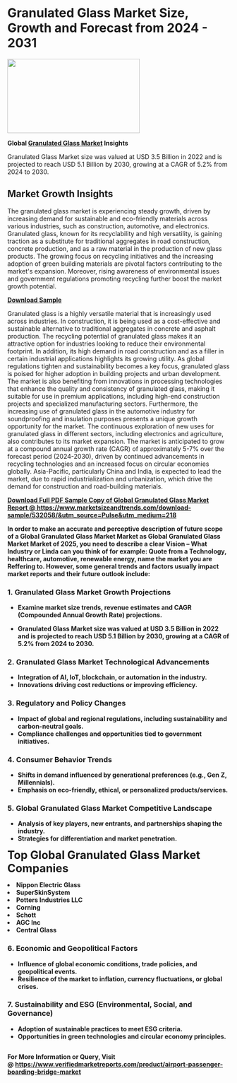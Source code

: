 <H1>Granulated Glass Market Size, Growth and Forecast from 2024 - 2031</H1><img class="aligncenter size-medium wp-image-584254" src="https://thirdeyenews.in/wp-content/uploads/2024/09/Global-Market-Research-300x168.jpeg" alt="" width="300" height="168" /><p><strong>Global&nbsp;<a href="https://www.marketsizeandtrends.com/download-sample/532058/&amp;utm_source=Pulse&amp;utm_medium=218">Granulated Glass Market</a> Insights</strong></p><p>Granulated Glass Market size was valued at USD 3.5 Billion in 2022 and is projected to reach USD 5.1 Billion by 2030, growing at a CAGR of 5.2% from 2024 to 2030.</p><p><h2>Market Growth Insights</h2> <p>The granulated glass market is experiencing steady growth, driven by increasing demand for sustainable and eco-friendly materials across various industries, such as construction, automotive, and electronics. Granulated glass, known for its recyclability and high versatility, is gaining traction as a substitute for traditional aggregates in road construction, concrete production, and as a raw material in the production of new glass products. The growing focus on recycling initiatives and the increasing adoption of green building materials are pivotal factors contributing to the market's expansion. Moreover, rising awareness of environmental issues and government regulations promoting recycling further boost the market growth potential.</p> <p><strong><a href="#">Download Sample</a></strong></p> <p>Granulated glass is a highly versatile material that is increasingly used across industries. In construction, it is being used as a cost-effective and sustainable alternative to traditional aggregates in concrete and asphalt production. The recycling potential of granulated glass makes it an attractive option for industries looking to reduce their environmental footprint. In addition, its high demand in road construction and as a filler in certain industrial applications highlights its growing utility. As global regulations tighten and sustainability becomes a key focus, granulated glass is poised for higher adoption in building projects and urban development. The market is also benefiting from innovations in processing technologies that enhance the quality and consistency of granulated glass, making it suitable for use in premium applications, including high-end construction projects and specialized manufacturing sectors. Furthermore, the increasing use of granulated glass in the automotive industry for soundproofing and insulation purposes presents a unique growth opportunity for the market. The continuous exploration of new uses for granulated glass in different sectors, including electronics and agriculture, also contributes to its market expansion. The market is anticipated to grow at a compound annual growth rate (CAGR) of approximately 5-7% over the forecast period (2024-2030), driven by continued advancements in recycling technologies and an increased focus on circular economies globally. Asia-Pacific, particularly China and India, is expected to lead the market, due to rapid industrialization and urbanization, which drive the demand for construction and road-building materials.</p> <p><strong><a href="#"></p><p><span class=""><strong>Download Full PDF Sample Copy of Global Granulated Glass Market Report</strong> @ <a href="https://www.marketsizeandtrends.com/download-sample/532058/&amp;utm_source=Pulse&amp;utm_medium=218" target="_blank">https://www.marketsizeandtrends.com/download-sample/532058/&amp;utm_source=Pulse&amp;utm_medium=218</a></span></p><p>In order to make an accurate and perceptive description of future scope of a Global&nbsp;Granulated Glass Market Market as Global&nbsp;Granulated Glass Market Market of 2025, you need to describe a clear Vision &ndash; What Industry or Linda can you think of for example: Quote from a Technology, healthcare, automotive, renewable energy, name the market you are Reffering to. However, some general trends and factors usually impact market reports and their future outlook include:</p><h3>1.&nbsp;<strong>Granulated Glass Market Growth Projections</strong></h3><ul><li>Examine market size trends, revenue estimates and CAGR (Compounded Annual Growth Rate) projections.</li><li><p>Granulated Glass Market size was valued at USD 3.5 Billion in 2022 and is projected to reach USD 5.1 Billion by 2030, growing at a CAGR of 5.2% from 2024 to 2030.</p></li></ul><h3>2.&nbsp;<strong>Granulated Glass Market Technological Advancements</strong></h3><ul><li>Integration of AI, IoT, blockchain, or automation in the industry.</li><li>Innovations driving cost reductions or improving efficiency.</li></ul><h3>3.&nbsp;<strong>Regulatory and Policy Changes</strong></h3><ul><li>Impact of global and regional regulations, including sustainability and carbon-neutral goals.</li><li>Compliance challenges and opportunities tied to government initiatives.</li></ul><h3>4.&nbsp;<strong>Consumer Behavior Trends</strong></h3><ul><li>Shifts in demand influenced by generational preferences (e.g., Gen Z, Millennials).</li><li>Emphasis on eco-friendly, ethical, or personalized products/services.</li></ul><h3>5.&nbsp;<strong>Global Granulated Glass Market Competitive Landscape</strong></h3><ul><li>Analysis of key players, new entrants, and partnerships shaping the industry.</li><li>Strategies for differentiation and market penetration.</li></ul><p data-pm-slice="1 1 []"><span style="color: inherit; font-family: inherit; font-size: 25px;">Top Global Granulated Glass Market Companies</span></p><div class="" data-test-id=""><p><li>Nippon Electric Glass</li><li> SuperSkinSystem</li><li> Potters Industries LLC</li><li> Corning</li><li> Schott</li><li> AGC Inc</li><li> Central Glass</li></p></div><h3>6.&nbsp;<strong>Economic and Geopolitical Factors</strong></h3><ul><li>Influence of global economic conditions, trade policies, and geopolitical events.</li><li>Resilience of the market to inflation, currency fluctuations, or global crises.</li></ul><h3>7.&nbsp;<strong>Sustainability and ESG (Environmental, Social, and Governance)</strong></h3><ul><li>Adoption of sustainable practices to meet ESG criteria.</li><li>Opportunities in green technologies and circular economy principles.</li></ul><h2><strong style="font-size: 14px;">For More Information or Query, Visit @&nbsp;</strong><a style="background-color: #ffffff; font-size: 14px;" href="https://www.marketsizeandtrends.com/report/granulated-glass-market/" target="_blank">https://www.verifiedmarketreports.com/product/airport-passenger-boarding-bridge-market</a></h2>
